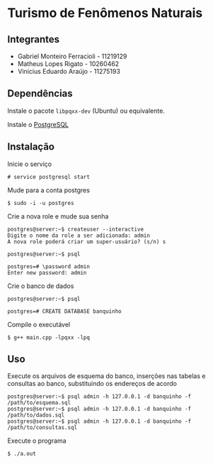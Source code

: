 # Turismo de Fenômenos Naturais

## Integrantes


- Gabriel Monteiro Ferracioli - 11219129
- Matheus Lopes Rigato - 10260462
- Vinícius Eduardo Araújo - 11275193

## Dependências

Instale o pacote `libpqxx-dev` (Ubuntu) ou equivalente.

Instale o [PostgreSQL](https://www.postgresql.org/)

## Instalação

Inicie o serviço

```shell
# service postgresql start
```

Mude para a conta postgres

```shell
$ sudo -i -u postgres
```

Crie a nova role e mude sua senha

```shell
postgres@server:~$ createuser --interactive
Digite o nome da role a ser adicionada: admin
A nova role poderá criar um super-usuário? (s/n) s

postgres@server:~$ psql

postgres=# \password admin
Enter new password: admin
```

Crie o banco de dados

```shell
postgres@server:~$ psql

postgres=# CREATE DATABASE banquinho
```

Compile o executável

```shell
$ g++ main.cpp -lpqxx -lpq
```

## Uso

Execute os arquivos de esquema do banco, inserções nas tabelas e consultas ao banco, substituindo os endereços de acordo

```shell
postgres@server:~$ psql admin -h 127.0.0.1 -d banquinho -f /path/to/esquema.sql
postgres@server:~$ psql admin -h 127.0.0.1 -d banquinho -f /path/to/dados.sql
postgres@server:~$ psql admin -h 127.0.0.1 -d banquinho -f /path/to/consultas.sql
```

Execute o programa

```shell
$ ./a.out
```